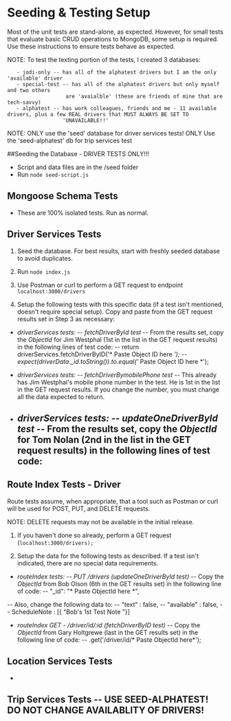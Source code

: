 # Seeding & Testing Setup

Most of the unit tests are stand-alone, as expected. However, for small tests that
evaluate basic CRUD operations to MongoDB, some setup is required. Use these instructions
to ensure tests behave as expected.

NOTE:  To test the texting portion of the tests, I created 3 databases:

       - jodi-only -- has all of the alphatest drivers but I am the only 'available' driver
       - special-test -- has all of the alphatest drivers but only myself and two others
                       are 'avaialble' (these are friends of mine that are tech-savvy)
       - alphatest -- has work colleagues, friends and me - 11 available drivers, plus a few REAL drivers that MUST ALWAYS BE SET TO 
                      'UNAVAILABLE!!'              


NOTE:  ONLY use the 'seed' database for driver services tests!
       ONLY Use the 'seed-alphatest' db for trip services test

##Seeding the Database - DRIVER TESTS ONLY!!!
 - Script and data files are in the /seed folder
 - Run ```node seed-script.js```

## Mongoose Schema Tests
- These are 100% isolated tests. Run as normal.

## Driver Services Tests
1. Seed the database. For best results, start with freshly seeded database to avoid duplicates.

2. Run ```node index.js```

3. Use Postman or curl to perform a GET request to endpoint ```localhost:3000/drivers```

4. Setup the following tests with this specific data (if a test isn't mentioned, doesn't require special setup). Copy and paste from the GET request results set in Step 3 as necessary:

- *driverServices tests: -- fetchDriverById test*
-- From the results set, copy the *ObjectId* for Jim Westphal (1st in the list in the GET request results) in the following lines of test code:
    -- return driverServices.fetchDriverByID('* Paste Object ID here *');
    -- expect(driverData._id.toString()).to.equal('* Paste Object ID here *');

- *driverServices tests: -- fetchDriverBymobilePhone test*
-- This already has Jim Westphal's mobile phone number in the test. He is 1st in the list in the GET request results. If you change the number, you must change all the data expected to return.

- *driverServices tests: -- updateOneDriverById test*
-- From the results set, copy the *ObjectId* for Tom Nolan (2nd in the list in the GET request results) in the following lines of test code:
  --



## Route Index Tests - Driver
Route tests assume, when appropriate, that a tool such as Postman or curl will be used
for POST, PUT, and DELETE requests.

NOTE: DELETE requests may not be available in the initial release.

1. If you haven't done so already, perform a GET request (```localhost:3000/drivers);```

2. Setup the data for the following tests as described. If a test isn't indicated, there are no special data requirements.
- *routeIndex tests: -- PUT /drivers (updateOneDriverById test)*
-- Copy the *ObjectId* from Bob Olson (6th in the GET results set) in the following line of code:
-- "_id": "* Paste ObjectId here *",

-- Also, change the following data to:
-- "text" : false,
-- "available" : false,
-- ScheduleNote : [{ "Bob's 1st Test Note "}]  

- *routeIndex GET - /driver/id/:id (fetchDriverByID test)*
-- Copy the *ObjectId* from Gary Holtgrewe (last in the GET results set) in the following line of code:
-- .get('/driver/id/* Paste ObjectId here*');




## Location Services Tests
-

## Trip Services Tests  -- USE SEED-ALPHATEST! DO NOT CHANGE AVAILABLITY OF DRIVERS!
